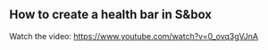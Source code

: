 
## How to create a health bar in S&box

Watch the video: https://www.youtube.com/watch?v=0_ovq3gVJnA
